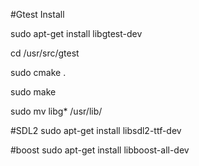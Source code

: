 #Gtest Install 

sudo apt-get install libgtest-dev

cd /usr/src/gtest

sudo cmake .

sudo make

sudo mv libg* /usr/lib/

#SDL2
sudo apt-get install libsdl2-ttf-dev

#boost
sudo apt-get install libboost-all-dev